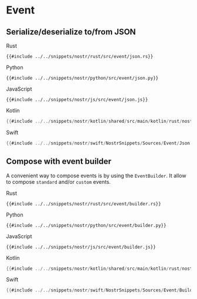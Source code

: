 # Event

## Serialize/deserialize to/from JSON

<custom-tabs category="lang">

<div slot="title">Rust</div>
<section>

```rust,ignore
{{#include ../../snippets/nostr/rust/src/event/json.rs}}
```

</section>

<div slot="title">Python</div>
<section>

```python,ignore
{{#include ../../snippets/nostr/python/src/event/json.py}}
```

</section>

<div slot="title">JavaScript</div>
<section>

```javascript,ignore
{{#include ../../snippets/nostr/js/src/event/json.js}}
```

</section>

<div slot="title">Kotlin</div>
<section>

```kotlin
{{#include ../../snippets/nostr/kotlin/shared/src/main/kotlin/rust/nostr/snippets/Event.kt:json}}
```

</section>

<div slot="title">Swift</div>
<section>

```swift
{{#include ../../snippets/nostr/swift/NostrSnippets/Sources/Event/Json.swift}}
```

</section>
</custom-tabs>

## Compose with event builder

A convenient way to compose events is by using the `EventBuilder`. It allow to compose `standard` and/or `custom` events.

<custom-tabs category="lang">

<div slot="title">Rust</div>
<section>

```rust,ignore
{{#include ../../snippets/nostr/rust/src/event/builder.rs}}
```

</section>

<div slot="title">Python</div>
<section>

```python,ignore
{{#include ../../snippets/nostr/python/src/event/builder.py}}
```

</section>

<div slot="title">JavaScript</div>
<section>

```javascript,ignore
{{#include ../../snippets/nostr/js/src/event/builder.js}}
```

</section>

<div slot="title">Kotlin</div>
<section>

```kotlin
{{#include ../../snippets/nostr/kotlin/shared/src/main/kotlin/rust/nostr/snippets/Event.kt:builder}}
```

</section>

<div slot="title">Swift</div>
<section>

```swift
{{#include ../../snippets/nostr/swift/NostrSnippets/Sources/Event/Builder.swift}}
```

</section>
</custom-tabs>